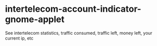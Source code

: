 intertelecom-account-indicator-gnome-applet
===========================================

See intertelecom statistics, traffic consumed, traffic left, money left, your current ip, etc
